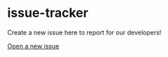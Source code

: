 # issue-tracker

Create a new issue here to report for our developers!

[Open a new issue](https://github.com/rival-warfare/issue-tracker/issues)
